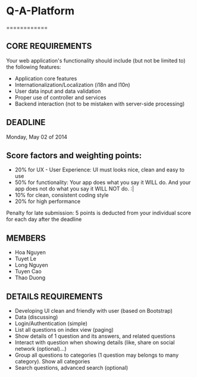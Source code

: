 <h1>Q-A-Platform</h1>
============

<h2>CORE REQUIREMENTS</h2>

Your web application's functionality should include (but not be limited to) the following features:

<ul>
	<li>Application core features</li>
	<li>Internationalization/Localization (i18n and l10n)</li>
	<li>User data input and data validation</li>
	<li>Proper use of controller and services</li>
	<li>Backend interaction (not to be mistaken with server-side processing)</li>
</ul>

<h2>DEADLINE</h2>

Monday, May 02 of 2014

<h2>Score factors and weighting points: </h2>

<ul>
	<li>20% for UX - User Experience: UI must looks nice, clean and easy to use</li>
	<li>50% for functionality: Your app does what you say it WILL do. And your app does not do what you say it WILL NOT do. :|</li>
	<li>10% for clean, consistent coding style</li>
	<li>20% for high performance</li>
</ul>
 
<p> Penalty for late submission:
	5 points is deducted from your individual score for each day after the deadline</p>

<h2>MEMBERS</h2>

<ul>
	<li>Hoa Nguyen</li>
	<li>Tuyet Le</li>
	<li>Long Nguyen</li>
	<li>Tuyen Cao</li>
	<li>Thao Duong</li>
</ul>

<h2>DETAILS REQUIREMENTS</h2>

<ul>
	<li>Developing UI clean and friendly with user (based on Bootstrap)</li>
	<li>Data (discussing)</li>
	<li>Login/Authentication (simple)</li>
	<li>List all questions on index view (paging)</li>
	<li>Show details of 1 question and its answers, and related questions</li>
	<li>Interact with question when showing details (like, share on social network (optional)...)</li>
	<li>Group all questions to categories (1 question may belongs to many category). Show all categories</li>
	<li>Search questions, advanced search (optional)</li>
</ul>